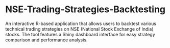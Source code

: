 # NSE-Trading-Strategies-Backtesting
An interactive R-based application that allows users to backtest various technical trading strategies on NSE (National Stock Exchange of India) stocks. The tool features a Shiny dashboard interface for easy strategy comparison and performance analysis.
